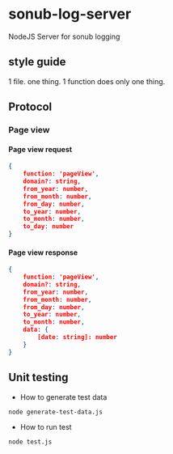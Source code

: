 # sonub-log-server

NodeJS Server for sonub logging

## style guide

1 file. one thing.
1 function does only one thing.


## Protocol

### Page view

#### Page view request

```` json
{
    function: 'pageView',
    domain?: string,
    from_year: number,
    from_month: number,
    from_day: number,
    to_year: number,
    to_month: number,
    to_day: number
}
````

#### Page view response

```` json
{
    function: 'pageView',
    domain?: string,
    from_year: number,
    from_month: number,
    from_day: number,
    to_year: number,
    to_month: number,
    data: {
        [date: string]: number
    }
}
````

## Unit testing

* How to generate test data

```` sh
node generate-test-data.js
````

* How to run test

```` sh
node test.js
````
